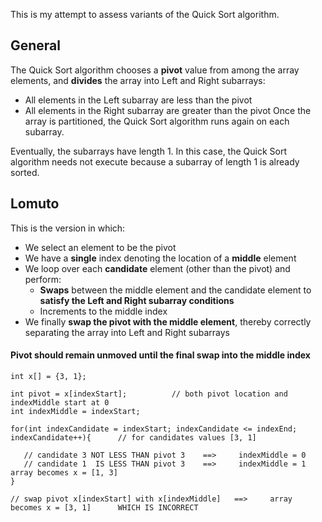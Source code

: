 
This is my attempt to assess variants of the Quick Sort algorithm.

## General

The Quick Sort algorithm chooses a **pivot** value from among the array elements, and **divides** the array into Left and Right subarrays: 
* All elements in the Left subarray are less than the pivot
* All elements in the Right subarray are greater than the pivot
Once the array is partitioned, the Quick Sort algorithm runs again on each subarray.

Eventually, the subarrays have length 1. In this case, the Quick Sort algorithm needs not execute because a subarray of length 1 is already sorted.

## Lomuto

This is the version in which:
* We select an element to be the pivot
* We have a **single** index denoting the location of a **middle** element
* We loop over each **candidate** element (other than the pivot) and perform:
    + **Swaps** between the middle element and the candidate element to **satisfy the Left and Right subarray conditions**
    + Increments to the middle index
* We finally **swap the pivot with the middle element**, thereby correctly separating the array into Left and Right subarrays

#### Pivot should remain unmoved until the final swap into the middle index

```{c++}
int x[] = {3, 1};

int pivot = x[indexStart];          // both pivot location and indexMiddle start at 0
int indexMiddle = indexStart;

for(int indexCandidate = indexStart; indexCandidate <= indexEnd; indexCandidate++){      // for candidates values [3, 1]
   
   // candidate 3 NOT LESS THAN pivot 3    ==>     indexMiddle = 0
   // candidate 1  IS LESS THAN pivot 3    ==>     indexMiddle = 1     array becomes x = [1, 3]
}

// swap pivot x[indexStart] with x[indexMiddle]   ==>     array becomes x = [3, 1]      WHICH IS INCORRECT
```
